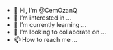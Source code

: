 - 👋 Hi, I’m @CemOzanQ
- 👀 I’m interested in ...
- 🌱 I’m currently learning ...
- 💞️ I’m looking to collaborate on ...
- 📫 How to reach me ...

<!---
CemOzanQ/CemOzanQ is a ✨ special ✨ repository because its `README.md` (this file) appears on your GitHub profile.
You can click the Preview link to take a look at your changes.
--->
